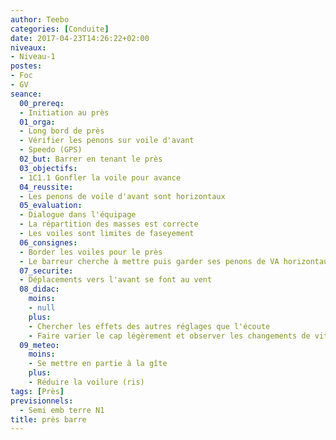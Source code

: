 ```yaml
---
author: Teebo
categories: [Conduite]
date: 2017-04-23T14:26:22+02:00
niveaux:
- Niveau-1
postes:
- Foc
- GV
seance:
  00_prereq:
  - Initiation au près
  01_orga:
  - Long bord de près
  - Vérifier les penons sur voile d'avant
  - Speedo (GPS)
  02_but: Barrer en tenant le près
  03_objectifs:
  - 1C1.1 Gonfler la voile pour avance
  04_reussite:
  - Les penons de voile d'avant sont horizontaux
  05_evaluation:
  - Dialogue dans l'équipage
  - La répartition des masses est correcte
  - Les voiles sont limites de faseyement
  06_consignes:
  - Border les voiles pour le près
  - Le barreur cherche à mettre puis garder ses penons de VA horizontaux
  07_securite:
  - Déplacements vers l'avant se font au vent
  08_didac:
    moins:
    - null
    plus:
    - Chercher les effets des autres réglages que l'écoute
    - Faire varier le cap légèrement et observer les changements de vitesse
  09_meteo:
    moins:
    - Se mettre en partie à la gîte
    plus:
    - Réduire la voilure (ris)
tags: [Près]
previsionnels:
  - Semi emb terre N1
title: près barre
---
```

